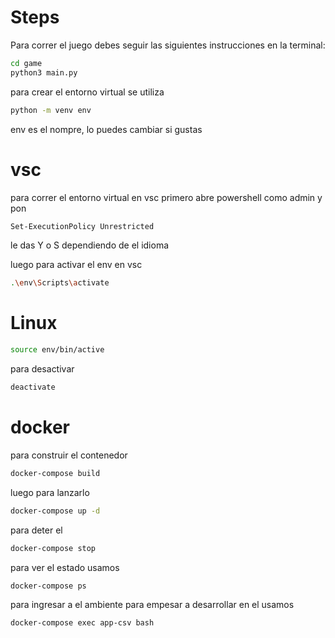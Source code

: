 # Steps

Para correr el juego debes seguir las siguientes instrucciones en la terminal:

```sh
cd game
python3 main.py
```

para crear el entorno virtual se utiliza

```sh
python -m venv env
```
env es el nompre, lo puedes cambiar si gustas

# vsc
para correr el entorno virtual en vsc
primero abre powershell como admin y pon

```sh
Set-ExecutionPolicy Unrestricted
```

le das Y o S dependiendo de el idioma

luego para activar el env en vsc

```sh
.\env\Scripts\activate
```

# Linux

```sh
source env/bin/active
```

para desactivar

```sh
deactivate
```


# docker

para construir el contenedor

```sh
docker-compose build
```

luego para lanzarlo
```sh
docker-compose up -d
```

para deter el 
```sh
docker-compose stop
```

para ver el estado  usamos
```sh
docker-compose ps
```

para ingresar a el ambiente para empesar a desarrollar en el usamos 
```sh
docker-compose exec app-csv bash
```


